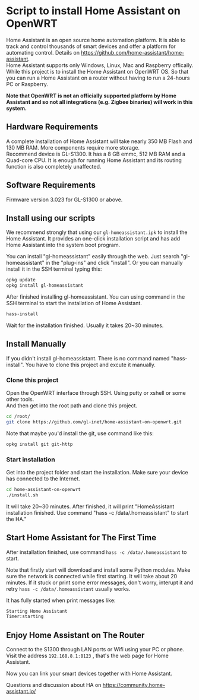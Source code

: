 # Script to install Home Assistant on OpenWRT
Home Assistant is an open source home automation platform. It is able to track and control thousands of smart devices and offer a platform for automating control. Details on https://github.com/home-assistant/home-assistant.  
Home Assistant supports only Windows, Linux, Mac and Raspberry offically. While this project is to install the Home Assistant on OpenWRT OS. So that you can run a Home Assistant on a router without having to run a 24-hours PC or Raspberry.   

**Note that OpenWRT is not an officially supported platform by Home Assistant and so not all integrations (e.g. Zigbee binaries) will work in this system.** 

## Hardware Requirements

A complete installation of Home Assistant will take nearly 350 MB Flash and 130 MB RAM. More components require more storage.  
Recommend device is GL-S1300. It has a 8 GB emmc, 512 MB RAM and a Quad-core CPU. It is enough for running Home Assistant and its routing function is also completely unaffected.  

## Software Requirements

Firmware version 3.023 for GL-S1300 or above.

## Install using our scripts

We recommend strongly that using our `gl-homeassistant.ipk` to install the Home Assistant. It provides an one-click installation script and has add Home Assistant into the system boot program.  

You can install "gl-homeassistant" easily through the web. Just search "gl-homeassistant" in the "plug-ins" and click "install".
Or you can manually install it in the SSH terminal typing this:

```bash
opkg update
opkg install gl-homeassistant
```

After finished installing gl-homeassistant. You can using command in the SSH terminal to start the installation of Home Assistant.

```bash
hass-install
```
Wait for the installation finished. Usually it takes 20~30 minutes.

## Install Manually

If you didn't install gl-homeassistant. There is no command named "hass-install". You have to clone this project and excute it manually.

### Clone this project

Open the OpenWRT interface through SSH. Using putty or xshell or some other tools.  
And then get into the root path and clone this project.

```bash
cd /root/
git clone https://github.com/gl-inet/home-assistant-on-openwrt.git
```

Note that maybe you'd install the git, use command like this:

```bash
opkg install git git-http
```

### Start installation

Get into the project folder and start the installation. Make sure your device has connected to the Internet.

```bash
cd home-assistant-on-openwrt
./install.sh 
```

It will take 20~30 minutes. After finished, it will print "HomeAssistant installation finished. Use command "hass -c /data/.homeassistant" to start the HA."

## Start Home Assistant for The First Time

After installation finished, use command `hass -c /data/.homeassistant` to start.  

Note that firstly start will download and install some Python modules. Make sure the network is connected while first starting. It will take about 20 minutes. If it stuck or print some error messages, don't worry, interupt it and retry `hass -c /data/.homeassistant` usually works.  

It has fully started when print messages like:

```bash
Starting Home Assistant
Timer:starting
```

## Enjoy Home Assistant on The Router

Connect to the S1300 through LAN ports or Wifi using your PC or phone. Visit the address `192.168.8.1:8123` , that's the web page for Home Assistant.  

Now you can link your smart devices together with Home Assistant.  

Questions and discussion about HA on https://community.home-assistant.io/
